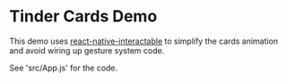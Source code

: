 # Tinder Cards Demo

This demo uses [react-native-interactable](https://github.com/wix/react-native-interactable) to simplify the cards animation and avoid wiring up gesture system code.

See 'src/App.js' for the code.

